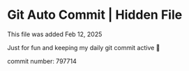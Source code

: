 # Git Auto Commit | Hidden File

This file was added Feb 12, 2025

Just for fun and keeping my daily git commit active 🤪

commit number: 797714
